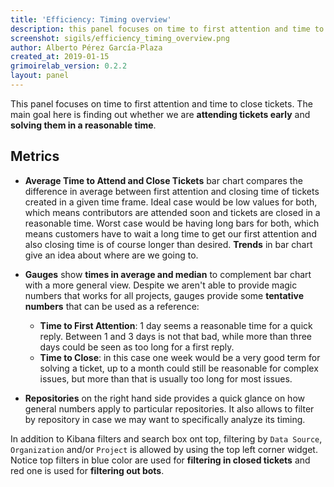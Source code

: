 ```yaml
---
title: 'Efficiency: Timing overview'
description: this panel focuses on time to first attention and time to close tickets.
screenshot: sigils/efficiency_timing_overview.png
author: Alberto Pérez García-Plaza
created_at: 2019-01-15
grimoirelab_version: 0.2.2
layout: panel
---
```


This panel focuses on time to first attention and time to close tickets. The main goal here
is finding out whether we are **attending tickets early** and **solving them in a reasonable
time**.

## Metrics

* **Average Time to Attend and Close Tickets** bar chart compares the difference in average
  between first attention and closing time of tickets created in a given time frame. Ideal
  case would be low values for both, which means contributors are attended soon and tickets
  are closed in a reasonable time. Worst case would be having long bars for both, which means
  customers have to wait a long time to get our first attention and also closing time is of
  course longer than desired. **Trends** in bar chart give an idea about where are we going to.

* **Gauges** show **times in average and median** to complement bar chart with a more general
  view. Despite we aren't able to provide magic numbers that works for all projects, gauges
  provide some **tentative numbers** that can be used as a reference:
  * **Time to First Attention**: 1 day seems a reasonable time for a quick reply. Between 1
    and 3 days is not that bad, while more than three days could be seen as too long for a
    first reply.  
  * **Time to Close**: in this case one week would be a very good term for solving a ticket, 
  up to a month could still be reasonable for complex issues, but more than that is usually
  too long for most issues.

* **Repositories** on the right hand side provides a quick glance on how general numbers apply
  to particular repositories. It also allows to filter by repository in case we may want to
  specifically analyze its timing.
  
In addition to Kibana filters and search box ont top, filtering by `Data Source`, `Organization` 
and/or `Project` is allowed by using the top left corner widget. Notice top filters in blue color
are used for **filtering in closed tickets** and red one is used for **filtering out bots**.
